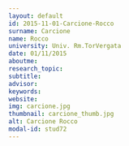 ```yaml
---
layout: default 
id: 2015-11-01-Carcione-Rocco
surname: Carcione
name: Rocco
university: Univ. Rm.TorVergata
date: 01/11/2015
aboutme: 
research_topic: 
subtitle: 
advisor: 
keywords: 
website: 
img: carcione.jpg
thumbnail: carcione_thumb.jpg
alt: Carcione Rocco
modal-id: stud72
---
```

